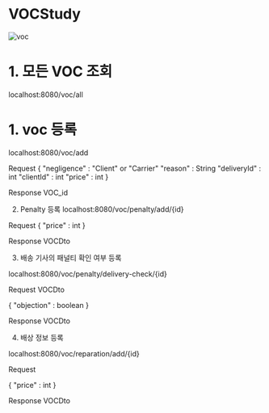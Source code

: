 # VOCStudy
![voc](https://user-images.githubusercontent.com/74821906/189686547-29f2a492-5900-48ec-8043-ae4fa534436d.png)

<h1>1. 모든 VOC 조회</h1>
localhost:8080/voc/all

<h1>1. voc 등록</h1>
localhost:8080/voc/add

Request
{
    "negligence" : "Client" or "Carrier"
    "reason" : String
    "deliveryId" : int
    "clientId" : int
    "price" : int
}

Response VOC_id

2. Penalty 등록
localhost:8080/voc/penalty/add/{id}

Request
{
    "price" : int
}

Response VOCDto

3. 배송 기사의 패널티 확인 여부 등록

localhost:8080/voc/penalty/delivery-check/{id}

Request VOCDto

{
    "objection" : boolean
}

Response VOCDto

4. 배상 정보 등록

localhost:8080/voc/reparation/add/{id}

Request

{
    "price" : int
}

Response VOCDto
